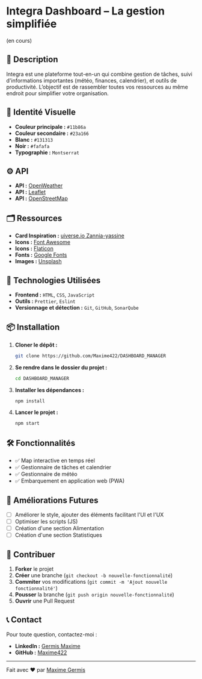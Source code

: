 # Integra Dashboard – La gestion simplifiée
(en cours)

## 🚀 Description

Integra est une plateforme tout-en-un qui combine gestion de tâches, suivi d'informations importantes (météo, finances, calendrier), et outils de productivité. L’objectif est de rassembler toutes vos ressources au même endroit pour simplifier votre organisation.

## 🎨 Identité Visuelle

- **Couleur principale :** `#11b86a`
- **Couleur secondaire :** `#23a166`
- **Blanc :** `#131313`
- **Noir :** `#fafafa`
- **Typographie :** `Montserrat`

## ⚙️ API

- **API :** [OpenWeather](https://openweathermap.org/)
- **API :** [Leaflet](https://leafletjs.com/)
- **API :** [OpenStreetMap](https://www.openstreetmap.org/about)

## 🗂️ Ressources

- **Card Inspiration :** [uiverse.io Zannia-yassine](https://uiverse.io/profile/zanina-yassine)
- **Icons :** [Font Awesome](https://fontawesome.com/)
- **Icons :** [Flaticon](https://www.flaticon.com/)
- **Fonts :** [Google Fonts](https://fonts.google.com/specimen/Montserrat)
- **Images :** [Unsplash](https://unsplash.com/)

## 🔧 Technologies Utilisées

- **Frontend :** `HTML`, `CSS`, `JavaScript`
- **Outils :** `Prettier`, `Eslint`
- **Versionnage et détection :** `Git`, `GitHub`, `SonarQube`

## 📦 Installation

1. **Cloner le dépôt :**
    ```bash
    git clone https://github.com/Maxime422/DASHBOARD_MANAGER
    ```
2. **Se rendre dans le dossier du projet :**
    ```bash
    cd DASHBOARD_MANAGER
    ```
3. **Installer les dépendances :**
    ```bash
    npm install
    ```
4. **Lancer le projet :**
    ```bash
    npm start
    ```

## 🛠 Fonctionnalités

- ✅ Map interactive en temps réel
- ✅ Gestionnaire de tâches et calendrier
- ✅ Gestionnaire de météo
- ✅ Embarquement en application web (PWA)

## 🚧 Améliorations Futures

- [ ] Améliorer le style, ajouter des éléments facilitant l'UI et l'UX
- [ ] Optimiser les scripts (JS)
- [ ] Création d'une section Alimentation
- [ ] Création d'une section Statistiques

## 🤝 Contribuer

1. **Forker** le projet
2. **Créer** une branche (`git checkout -b nouvelle-fonctionnalité`)
3. **Commiter** vos modifications (`git commit -m 'Ajout nouvelle fonctionnalité'`)
4. **Pousser** la branche (`git push origin nouvelle-fonctionnalité`)
5. **Ouvrir** une Pull Request

## 📞 Contact

Pour toute question, contactez-moi :

- **LinkedIn :** [Germis Maxime](https://www.linkedin.com/in/maxime-germis)
- **GitHub :** [Maxime422](https://github.com/Maxime422)

---

Fait avec ❤️ par [Maxime Germis](https://github.com/Maxime422)
